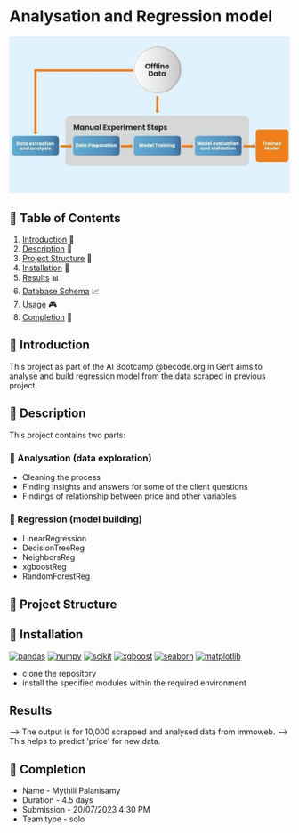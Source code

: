 # Analysation and Regression model
![picture](./assets/model.jpg)

## 📖 Table of Contents
1. [Introduction](#introduction) 📌 
2. [Description](#description) 📜 
3. [Project Structure](#project-structure) 🚀 
4. [Installation](#installation) 🔧 
5. [Results](#results) 📊 
6. [Database Schema](#database-schema) 📈 
7. [Usage](#usage) 🎮 
8. [Completion](#completion) 🏁 

<a name="introduction"></a>
## 📌 Introduction
This project as part of the AI Bootcamp @becode.org in Gent aims to analyse and build regression model from the data scraped in previous project. 

<a name="description"></a>
## 📜 Description

This project contains two parts:
### 🔎 Analysation (data exploration)  
* Cleaning the process
* Finding insights and answers for some of the client questions
* Findings of relationship between price and other variables
   
### 🧱 Regression (model building)  
* LinearRegression
* DecisionTreeReg
* NeighborsReg
* xgboostReg
* RandomForestReg

<a name="project-structure"></a>
## 🚀 Project Structure


<a name="installation"></a>
## 🔧 Installation
[![pandas](https://img.shields.io/badge/pandas-1.3.5-red)](https://pandas.pydata.org/pandas-docs/version/1.3/getting_started/install.html)
[![numpy](https://img.shields.io/badge/numpy-1.21.6-orange)](https://pypi.org/project/numpy/1.21.6/)
[![scikit](https://img.shields.io/badge/scikit_learn-1.0.2-yellow)](https://pypi.org/project/scikit-learn/1.0.2/)
[![xgboost](https://img.shields.io/badge/xgboost-1.6.2-green)](https://xgboost.readthedocs.io/en/stable/install.html)
[![seaborn](https://img.shields.io/badge/seaborn-0.12.1-blue)](https://seaborn.pydata.org/installing.html)
[![matplotlib](https://img.shields.io/badge/matplotlib-3.5.3-indigo)](https://seaborn.pydata.org/installing.html)

* clone the repository
* install the specified modules within the required environment 

## Results




--> The output is for 10,000 scrapped and analysed data from immoweb.
--> This helps to predict 'price' for new data.

## 🏁 Completion 
* Name - Mythili Palanisamy
* Duration - 4.5 days
* Submission - 20/07/2023 4:30 PM
* Team type - solo


